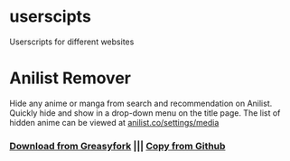 # userscipts
Userscripts for different websites

# Anilist Remover
Hide any anime or manga from search and recommendation on Anilist. Quickly hide and show in a drop-down menu on the title page. The list of hidden anime can be viewed at [anilist.co/settings/media](https://anilist.co/settings/media)

### **[Download from Greasyfork](https://update.greasyfork.org/scripts/489589/Anilist%20Remover.user.js)** ||| **[Copy from Github](https://raw.githubusercontent.com/Kellen-wq/userscipts/main/al-hider.js)**  
